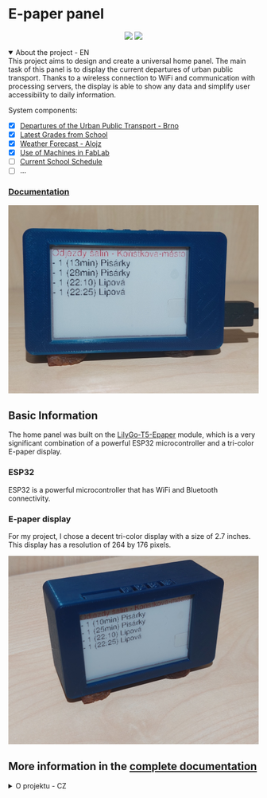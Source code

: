# E-paper panel

<p align="center">
<a href="https://hits.seeyoufarm.com"><img src="https://hits.seeyoufarm.com/api/count/incr/badge.svg?url=https%3A%2F%2Fgithub.com%2FJakubAndrysek%2FE-paper-board-ESP32&count_bg=%2379C83D&title_bg=%23555555&icon=&icon_color=%23E7E7E7&title=hits&edge_flat=true"/></a>
<img src="https://img.shields.io/github/license/JakubAndrysek/E-paper-board-ESP32?style=flat-square">
</p>

<details open>
<summary>About the project - EN</summary>
This project aims to design and create a universal home panel. The main task of this panel is to display the current departures of urban public transport. Thanks to a wireless connection to WiFi and communication with processing servers, the display is able to show any data and simplify user accessibility to daily information.

System components:

- [x] [Departures of the Urban Public Transport - Brno](https://jakubandrysek.github.io/E-paper-board-ESP32/aplikace/mhd)
- [x] [Latest Grades from School](https://jakubandrysek.github.io/E-paper-board-ESP32/aplikace/sol-znamky)
- [x] [Weather Forecast - Alojz](https://jakubandrysek.github.io/E-paper-board-ESP32/aplikace/alojz)
- [x] [Use of Machines in FabLab](https://jakubandrysek.github.io/E-paper-board-ESP32/aplikace/fablab)
- [ ] [Current School Schedule](https://jakubandrysek.github.io/E-paper-board-ESP32/aplikace/sol-rozvrh)
- [ ] ...

### [Documentation](https://jakubandrysek.github.io/E-paper-board-ESP32/)

![demo](docs/media/aplikace/salinaApp.jpeg)
## Basic Information

The home panel was built on the [LilyGo-T5-Epaper](https://github.com/Xinyuan-LilyGO/LilyGo-T5-Epaper-Series) module, which is a very significant combination of a powerful ESP32 microcontroller and a tri-color E-paper display.

### ESP32

ESP32 is a powerful microcontroller that has WiFi and Bluetooth connectivity.

### E-paper display

For my project, I chose a decent tri-color display with a size of 2.7 inches. This display has a resolution of 264 by 176 pixels.

![demo](docs/media/panel/case.jpeg)

## More information in the [complete documentation](https://jakubandrysek.github.io/E-paper-board-ESP32/)
</pre>
</details>

<details>
<summary>O projektu - CZ</summary>

Cílem tohoto projektu je navrhnout a vytvořit univerzální domácí panel. Hlavním úkolem tohoto panelu je zobrazovat aktuální odjezdy městské hromadné dopravy. Díky bezdrátovému připojení na WiFi a komunikací se zpracujícím servery je displej schopen zobrazit jakékoliv údaje a zjednodušit tak uživateli přístupnost ke každodenním informacím.

Součásti systému:

- [x] [odjezdy MHD - Brno](https://jakubandrysek.github.io/E-paper-board-ESP32/aplikace/mhd)
- [x] [nejnovější známky ze školy](https://jakubandrysek.github.io/E-paper-board-ESP32/aplikace/sol-znamky)
- [x] [předpověď počasí Alojz](https://jakubandrysek.github.io/E-paper-board-ESP32/aplikace/alojz)
- [x] [využití strojů ve FabLabu](https://jakubandrysek.github.io/E-paper-board-ESP32/aplikace/fablab)
- [ ] [aktuální školní rozvrh](https://jakubandrysek.github.io/E-paper-board-ESP32/aplikace/sol-rozvrh)
- [ ] …

### [Dokumentace](https://jakubandrysek.github.io/E-paper-board-ESP32/)

![demo](docs/media/aplikace/salinaApp.jpeg)
## Základní informace

Domácí panel je postaven na modulu [LilyGo-T5-Epaper](https://github.com/Xinyuan-LilyGO/LilyGo-T5-Epaper-Series) který tvoří velmi významnou kombinaci mezi výkonným mikrokontrolérem ESP32 a tříbarevným E-paper displejem.

### ESP32

ESP32 je výkonný mikrokontrolér, který disponuje konektivitou WiFi a Bluetooth.

### E-paper displej

Do svého projektu jsem si zvolil decentní tříbarevný displej s velikostí 2,7 palců. Tento displej má rozlišení 264 na 176 bodů.

![demo](docs/media/panel/case.jpeg)

## Více informací v [kompletní dokumentaci](https://jakubandrysek.github.io/E-paper-board-ESP32/)



</pre>
</details>